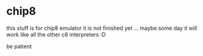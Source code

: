 # chip8
this stuff is for chip8 emulator 
it is not finished yet ...
maybe some day it will work like all the other c8 interpreters :D

be patient
